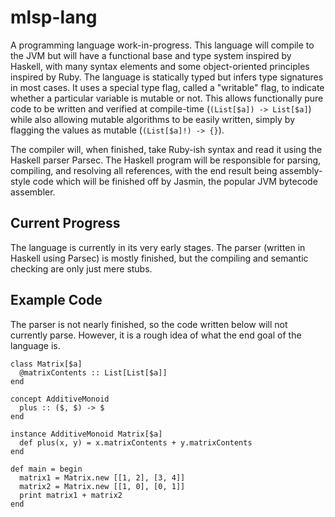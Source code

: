 mlsp-lang
=========

A programming language work-in-progress. This language will compile to the JVM but will have a functional base and type system inspired by Haskell, with many syntax elements and some object-oriented principles inspired by Ruby. The language is statically typed but infers type signatures in most cases. It uses a special type flag, called a "writable" flag, to indicate whether a particular variable is mutable or not. This allows functionally pure code to be written and verified at compile-time (`(List[$a]) -> List[$a]`) while also allowing mutable algorithms to be easily written, simply by flagging the values as mutable (`(List[$a]!) -> {}`).

The compiler will, when finished, take Ruby-ish syntax and read it using the Haskell parser Parsec. The Haskell program will be responsible for parsing, compiling, and resolving all references, with the end result being assembly-style code which will be finished off by Jasmin, the popular JVM bytecode assembler.

Current Progress
----------------

The language is currently in its very early stages. The parser (written in Haskell using Parsec) is mostly finished, but the compiling and semantic checking are only just mere stubs.

Example Code
------------

The parser is not nearly finished, so the code written below will not currently parse. However, it is a rough idea of what the end goal of the language is.

```
class Matrix[$a]
  @matrixContents :: List[List[$a]]
end

concept AdditiveMonoid
  plus :: ($, $) -> $
end

instance AdditiveMonoid Matrix[$a]
  def plus(x, y) = x.matrixContents + y.matrixContents
end

def main = begin
  matrix1 = Matrix.new [[1, 2], [3, 4]]
  matrix2 = Matrix.new [[1, 0], [0, 1]]
  print matrix1 + matrix2
end
```
